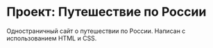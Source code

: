 # Проект: Путешествие по России
Одностраничный сайт о путешествии по России. Написан с использованием HTML и CSS.
